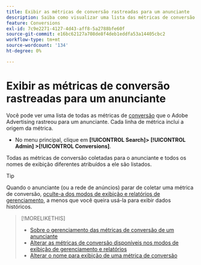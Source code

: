 ```yaml
---
title: Exibir as métricas de conversão rastreadas para um anunciante
description: Saiba como visualizar uma lista das métricas de conversão rastreadas para um anunciante.
feature: Conversions
exl-id: 7c9e2271-4127-4d43-aff8-5a2788bfe60f
source-git-commit: e16bc62127a708de8f4deb1eddfa53a14405cbc2
workflow-type: tm+mt
source-wordcount: '134'
ht-degree: 0%

---
```


# Exibir as métricas de conversão rastreadas para um anunciante

Você pode ver uma lista de todas as métricas de [conversão](/help/search-social-commerce/glossary.md#c-d) que o Adobe Advertising rastreou para um anunciante. Cada linha de métrica inclui a origem da métrica.

* No menu principal, clique em **[!UICONTROL Search]> [!UICONTROL Admin] >[!UICONTROL Conversions]**.

Todas as métricas de conversão coletadas para o anunciante e todos os nomes de exibição diferentes atribuídos a ele são listados.

>[!TIP]
>
>Quando o anunciante (ou a rede de anúncios) parar de coletar uma métrica de conversão, [oculte-a dos modos de exibição e relatórios de gerenciamento](conversion-metric-edit-available.md), a menos que você queira usá-la para exibir dados históricos.

>[!MORELIKETHIS]
>
>* [Sobre o gerenciamento das métricas de conversão de um anunciante](conversion-metric-about.md)
>* [Alterar as métricas de conversão disponíveis nos modos de exibição de gerenciamento e relatórios](conversion-metric-edit-available.md)
>* [Alterar o nome para exibição de uma métrica de conversão](conversion-metric-edit-display-name.md)
